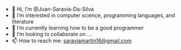 - 👋 Hi, I’m @Juan-Saravia-Da-Silva
- 👀 I’m interested in computer science, programming languages, and literature
- 🌱 I’m currently learning how to be a good programmer 
- 💞️ I’m looking to collaborate on ... 
- 📫 How to reach me: saraviamartin16@gmail.com

<!---
Juan-Saravia-Da-Silva/Juan-Saravia-Da-Silva is a ✨ special ✨ repository because its `README.md` (this file) appears on your GitHub profile.
You can click the Preview link to take a look at your changes.
--->
